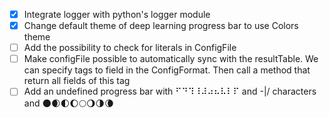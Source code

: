 - [X] Integrate logger with python's logger module
- [X] Change default theme of deep learning progress bar to use Colors theme
- [ ] Add the possibility to check for literals in ConfigFile
- [ ] Make configFile possible to automatically sync with the resultTable. We can specify tags to field in the ConfigFormat. Then call a method that return all fields of this tag
- [ ] Add an undefined progress bar with ⠋⠙⠹⠸⠼⠴⠦⠧⠇⠏ and -\|/ characters and 🌑🌒🌓🌔🌕🌖🌗🌘
